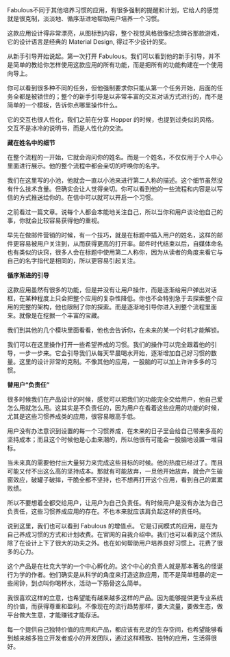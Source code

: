 Fabulous不同于其他培养习惯的应用，有很多强制的提醒和计划，它给人的感觉就是很克制，淡淡地、循序渐进地帮助用户培养一个习惯。

这款应用设计得非常漂亮，从图标到内容，整个视觉风格很像纪念碑谷那款游戏，它的设计语言是经典的 Material Design, 得过不少设计的奖。

从新手引导开始说起。第一次打开 Fabulous。我们可以看到他的新手引导，并不是简单的教给你怎样使用这款应用的所有功能，而是把所有的功能构建在一个使用向导上。

你可以看到很多种不同的任务，但他强制要求你只能从第一个任务开始，后面的任务全都是被锁住的；整个的新手引导是以非常丰富的交互对话方式进行的，而不是简单的一个模板，告诉你点哪里操作什么。

它的交互也很人性化，我们之前在分享 Hopper 的时候，也提到过类似的风格。交互不是冰冷的说明书，而是人性化的交流。

**藏在姓名中的细节**

在整个流程的一开始，它就会询问你的姓名。而是一个姓名，不仅仅用于个人中心里面进行展示。他的整个流程中都会亲切的呼唤你的名字。

我们在这里写的小池，他就会一直以小池来进行第二人称的描述。这个细节虽然没有什么技术含量。但确实会让人觉得亲切。你可以看到他的一些流程和内容是以写信的方式推送给你的。在信中可以就可以开启一个习惯。

之前看过一篇文章。说每个人都会本能地关注自己，所以当你和用户谈论他自己的事，你就会比较容易获得他的重视。

早先在做邮件营销的时候，有一个技巧，就是在标题中插入用户的姓名，这样的邮件更容易被用户关注到，从而获得更高的打开率。邮件时代结束以后，自媒体命名也有类似的诀窍，很多人会在标题中使用第二人称你，因为从读者的角度来看它与自己的名字指代是相同的，所以更容易引起关注。

**循序渐进的引导**

这款应用虽然有很多的功能，但是并没有让用户操作，而是逐渐给用户弹出对话框，在某种程度上只会把整个应用的复杂性降低。你也不会特别急于去探索整个应用的完整的架构，他也限制了你的探索。而是逐渐地引导你进入到整个流程里面来。就像是在挖掘一个丰富的宝藏。

我们到其他的几个模块里面看看，他也会告诉你，在未来的某一个时机才能解锁。

我们可以在这里操作打开一些希望养成的习惯。我们的操作可以完全跟着他的引导，一步一步来。它会引导我们从每天早晨喝水开始，逐渐增加自己好习惯的数量。这里的设计非常的克制。不像其他的应用，一股脑的可以加上许许多多的习惯。

**替用户“负责任”**

很多时候我们在产品设计的时候，感觉可以把我们的功能完全交给用户，他自己爱怎么用就怎么用。这其实是不负责任的，因为用户在看着这些应用的功能的时候，尤其是这些习惯养成类的应用，很容易眼高手低。

用户没有办法意识到设置的每一个习惯养成，在未来的日子里会给自己带来多高的坚持成本；而且这个时候他是心血来潮的，所以他很有可能会一股脑地设置一堆目标。

当未来真的需要他付出大量努力来完成这些目标的时候。他的热度已经过了。而且可能又付不出这么高的坚持成本。那就有可能放弃，一旦他开始放弃，就会产生破窗效应，破罐子破摔，干脆全都不坚持，也不想再打开这个应用，看到自己的累累败绩。

所以不要想着全都交给用户，让用户为自己负责任。有时候用户是没有办法为自己负责任，这些习惯养成应用的存在。不也本来就应该肩负起这样的责任吗。

说到这里，我们也可以看到 Fabulous 的增值点。 它是订阅模式的应用，是在为自己养成习惯的方式和计划收费。在官网的自我介绍中。我们也可以看到这个团队除了在设计上下了很大的功夫之外。也在如何帮助用户培养良好习惯上。花费了很多的心力。

这个产品是在杜克大学的一个中心孵化的。这个中心的负责人就是那本著名的怪诞行为学的作者。他们确实是从科学的角度来打造这款应用，而不是简单粗暴的定一些闹钟，到点叫你喝杯水，活动一下筋骨这么简单。

我很喜欢这样的立意，也希望能有越来越多这样的产品。因为能够提供更专业系统的价值，而获得尊重和盈利。不像现在的流行趋势那样，要大流量，要做生态，做平台做大生意，才能赚钱才能存活。

每一个提供自己独特价值的应用和产品，都应该有充足的生存空间，也希望能够看到越来越多独立开发者或小的开发团队，通过这样精致、独特的应用，生活得很好。